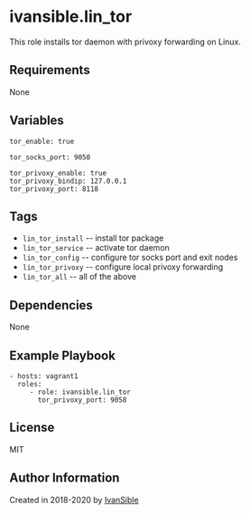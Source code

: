 # ivansible.lin_tor

This role installs tor daemon with privoxy forwarding on Linux.


## Requirements

None


## Variables

    tor_enable: true

    tor_socks_port: 9050

    tor_privoxy_enable: true
    tor_privoxy_bindip: 127.0.0.1
    tor_privoxy_port: 8118


## Tags

- `lin_tor_install` -- install tor package
- `lin_tor_service` -- activate tor daemon
- `lin_tor_config`  -- configure tor socks port and exit nodes
- `lin_tor_privoxy` -- configure local privoxy forwarding
- `lin_tor_all` -- all of the above


## Dependencies

None


## Example Playbook

    - hosts: vagrant1
      roles:
         - role: ivansible.lin_tor
           tor_privoxy_port: 9058


## License

MIT

## Author Information

Created in 2018-2020 by [IvanSible](https://github.com/ivansible)
